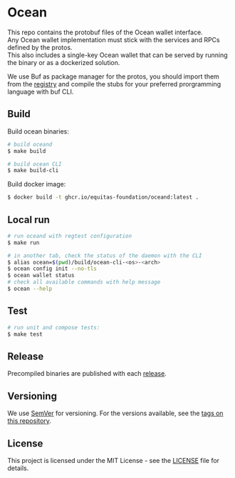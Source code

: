 # Ocean

This repo contains the protobuf files of the Ocean wallet interface.  
Any Ocean wallet implementation must stick with the services and RPCs defined by the protos.  
This also includes a single-key Ocean wallet that can be served by running the binary or as a dockerized solution.

We use Buf as package manager for the protos, you should import them from the [registry](https://buf.build/equitas-foundation/ocean) and compile the stubs for your preferred prorgramming language with buf CLI.

## Build

Build ocean binaries:

```bash
# build oceand
$ make build

# build ocean CLI
$ make build-cli
```

Build docker image:

```bash
$ docker build -t ghcr.io/equitas-foundation/oceand:latest .
```

## Local run

```bash
# run oceand with regtest configuration
$ make run

# in another tab, check the status of the daemon with the CLI
$ alias ocean=$(pwd)/build/ocean-cli-<os>-<arch>
$ ocean config init --no-tls
$ ocean wallet status
# check all available commands with help message
$ ocean --help
```

## Test

```bash
# run unit and compose tests:
$ make test
```

## Release

Precompiled binaries are published with each [release](https://github.com/equitas-foundation/bamp-ocean/releases).

## Versioning

We use [SemVer](http://semver.org/) for versioning. For the versions available, see the
[tags on this repository](https://github.com/equitas-foundation/bamp-ocean/tags). 

## License

This project is licensed under the MIT License - see the [LICENSE](./LICENSE) file for details.